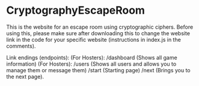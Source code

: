 # CryptographyEscapeRoom
This is the website for an escape room using cryptographic ciphers.
Before using this, please make sure after downloading this to change the website link in the code for your specific website (instructions in index.js in the comments).

Link endings (endpoints):
(For Hosters): /dashboard (Shows all game information)
(For Hosters): /users (Shows all users and allows you to manage them or message them)
/start (Starting page)
/next (Brings you to the next page).
